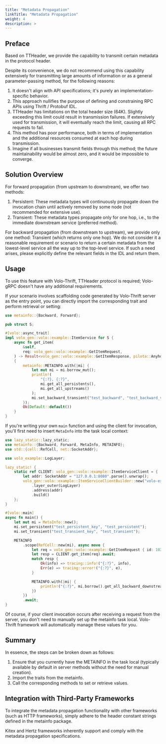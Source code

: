 ```yaml
---
title: "Metadata Propagation"
linkTitle: "Metadata Propagation"
weight: 4
description: >
---
```


## Preface

Based on TTHeader, we provide the capability to transmit certain metadata in the protocol header.

Despite its convenience, we do not recommend using this capability extensively for transmitting large amounts of information or as a general parameter-passing method, for the following reasons:

1. It doesn't align with API specifications; it's purely an implementation-specific behavior.
2. This approach nullifies the purpose of defining and constraining RPC APIs using Thrift / Protobuf IDL.
3. TTHeader has limitations on the total header size (64K). Slightly exceeding this limit could result in transmission failures. If extensively used for transmission, it will eventually reach the limit, causing all RPC requests to fail.
4. This method has poor performance, both in terms of implementation and the additional resources consumed at each hop during transmission.
5. Imagine if all businesses transmit fields through this method; the future maintainability would be almost zero, and it would be impossible to converge.

## Solution Overview

For forward propagation (from upstream to downstream), we offer two methods:

1. Persistent: These metadata types will continuously propagate down the invocation chain until actively removed by some node (not recommended for extensive use).
2. Transient: These metadata types propagate only for one hop, i.e., to the immediate downstream service (preferred method).

For backward propagation (from downstream to upstream), we provide only one method: Transient (which returns only one hop). We do not consider it a reasonable requirement or scenario to return a certain metadata from the lowest-level service all the way up to the top-level service. If such a need arises, please explicitly define the relevant fields in the IDL and return them.

## Usage

To use this feature with Volo-Thrift, TTHeader protocol is required; Volo-gRPC doesn't have any additional requirements.

If your scenario involves scaffolding code generated by Volo-Thrift server as the entry point, you can directly import the corresponding trait and perform retrieval or setting:

```rust
use metainfo::{Backward, Forward};

pub struct S;

#[volo::async_trait]
impl volo_gen::volo::example::ItemService for S {
    async fn get_item(
        &self,
        req: volo_gen::volo::example::GetItemRequest,
    ) -> Result<volo_gen::volo::example::GetItemResponse, pilota::AnyhowError>
    {
        metainfo::METAINFO.with(|mi| {
            let mut mi = mi.borrow_mut();
            println!(
                "{:?}, {:?}",
                mi.get_all_persistents(),
                mi.get_all_upstreams()
            );
            mi.set_backward_transient("test_backward", "test_backward_value");
        });
        Ok(Default::default())
    }
}
```

If you're writing your own `main` function and using the client for invocation, you'll first need to insert `MetaInfo` into the task local context:

```rust
use lazy_static::lazy_static;
use metainfo::{Backward, Forward, MetaInfo, METAINFO};
use std::{cell::RefCell, net::SocketAddr};

use volo_example::LogLayer;

lazy_static! {
    static ref CLIENT: volo_gen::volo::example::ItemServiceClient = {
        let addr: SocketAddr = "127.0.0.1:8080".parse().unwrap();
        volo_gen::volo::example::ItemServiceClientBuilder::new("volo-example-item")
            .layer_outer(LogLayer)
            .address(addr)
            .build()
    };
}

#[volo::main]
async fn main() {
    let mut mi = MetaInfo::new();
    mi.set_persistent("test_persistent_key", "test_persistent");
    mi.set_transient("test_transient_key", "test_transient");

    METAINFO
        .scope(RefCell::new(mi), async move {
            let req = volo_gen::volo::example::GetItemRequest { id: 1024 };
            let resp = CLIENT.get_item(req).await;
            match resp {
                Ok(info) => tracing::info!("{:?}", info),
                Err(e) => tracing::error!("{:?}", e),
            }

            METAINFO.with(|mi| {
                println!("{:?}", mi.borrow().get_all_backward_downstreams());
            })
        })
        .await;
}
```

Of course, if your client invocation occurs after receiving a request from the server, you don't need to manually set up the metainfo task local. Volo-Thrift framework will automatically manage these values for you.

## Summary

In essence, the steps can be broken down as follows:

1. Ensure that you currently have the METAINFO in the task local (typically available by default in server methods without the need for manual creation).
2. Import the traits from the metainfo.
3. Call the corresponding methods to set or retrieve values.

## Integration with Third-Party Frameworks

To integrate the metadata propagation functionality with other frameworks (such as HTTP frameworks), simply adhere to the header constant strings defined in the metainfo package.

Kitex and Hertz frameworks inherently support and comply with the metadata propagation specifications.
